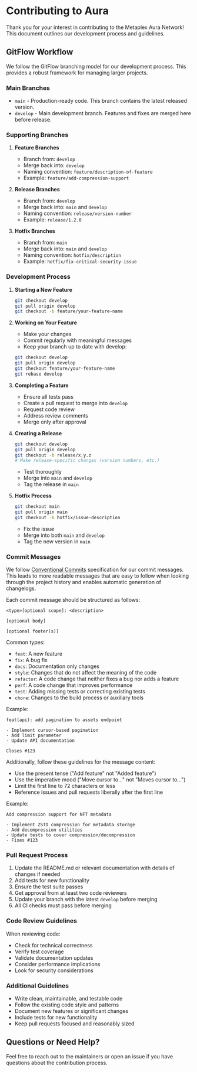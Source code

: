 # Contributing to Aura

Thank you for your interest in contributing to the Metaplex Aura Network! This document outlines our development process and guidelines.

## GitFlow Workflow

We follow the GitFlow branching model for our development process. This provides a robust framework for managing larger projects.

### Main Branches

- `main` - Production-ready code. This branch contains the latest released version.
- `develop` - Main development branch. Features and fixes are merged here before release.

### Supporting Branches

1. **Feature Branches**
   - Branch from: `develop`
   - Merge back into: `develop`
   - Naming convention: `feature/description-of-feature`
   - Example: `feature/add-compression-support`

2. **Release Branches**
   - Branch from: `develop`
   - Merge back into: `main` and `develop`
   - Naming convention: `release/version-number`
   - Example: `release/1.2.0`

3. **Hotfix Branches**
   - Branch from: `main`
   - Merge back into: `main` and `develop`
   - Naming convention: `hotfix/description`
   - Example: `hotfix/fix-critical-security-issue`

### Development Process

1. **Starting a New Feature**
   ```bash
   git checkout develop
   git pull origin develop
   git checkout -b feature/your-feature-name
   ```

2. **Working on Your Feature**
   - Make your changes
   - Commit regularly with meaningful messages
   - Keep your branch up to date with develop:
   ```bash
   git checkout develop
   git pull origin develop
   git checkout feature/your-feature-name
   git rebase develop
   ```

3. **Completing a Feature**
   - Ensure all tests pass
   - Create a pull request to merge into `develop`
   - Request code review
   - Address review comments
   - Merge only after approval

4. **Creating a Release**
   ```bash
   git checkout develop
   git pull origin develop
   git checkout -b release/x.y.z
   # Make release-specific changes (version numbers, etc.)
   ```
   - Test thoroughly
   - Merge into `main` and `develop`
   - Tag the release in `main`

5. **Hotfix Process**
   ```bash
   git checkout main
   git pull origin main
   git checkout -b hotfix/issue-description
   ```
   - Fix the issue
   - Merge into both `main` and `develop`
   - Tag the new version in `main`

### Commit Messages

We follow [Conventional Commits](https://www.conventionalcommits.org/) specification for our commit messages. This leads to more readable messages that are easy to follow when looking through the project history and enables automatic generation of changelogs.

Each commit message should be structured as follows:
```
<type>[optional scope]: <description>

[optional body]

[optional footer(s)]
```

Common types:
- `feat`: A new feature
- `fix`: A bug fix
- `docs`: Documentation only changes
- `style`: Changes that do not affect the meaning of the code
- `refactor`: A code change that neither fixes a bug nor adds a feature
- `perf`: A code change that improves performance
- `test`: Adding missing tests or correcting existing tests
- `chore`: Changes to the build process or auxiliary tools

Example:
```
feat(api): add pagination to assets endpoint

- Implement cursor-based pagination
- Add limit parameter
- Update API documentation

Closes #123
```

Additionally, follow these guidelines for the message content:
- Use the present tense ("Add feature" not "Added feature")
- Use the imperative mood ("Move cursor to..." not "Moves cursor to...")
- Limit the first line to 72 characters or less
- Reference issues and pull requests liberally after the first line

Example:
```
Add compression support for NFT metadata

- Implement ZSTD compression for metadata storage
- Add decompression utilities
- Update tests to cover compression/decompression
- Fixes #123
```

### Pull Request Process

1. Update the README.md or relevant documentation with details of changes if needed
2. Add tests for new functionality
3. Ensure the test suite passes
4. Get approval from at least two code reviewers
5. Update your branch with the latest `develop` before merging
6. All CI checks must pass before merging

### Code Review Guidelines

When reviewing code:
- Check for technical correctness
- Verify test coverage
- Validate documentation updates
- Consider performance implications
- Look for security considerations

### Additional Guidelines

- Write clean, maintainable, and testable code
- Follow the existing code style and patterns
- Document new features or significant changes
- Include tests for new functionality
- Keep pull requests focused and reasonably sized

## Questions or Need Help?

Feel free to reach out to the maintainers or open an issue if you have questions about the contribution process. 
